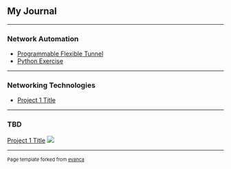 ## My Journal

---

### Network Automation

- [Programmable Flexible Tunnel](https://github.com/tripathivinay82/jnpr-flex-route/)
- [Python Exercise](https://github.com/tripathivinay82/MyPython/)

---

### Networking Technologies

- [Project 1 Title](http://example.com/)


---

### TBD

[Project 1 Title](/sample_page)
<img src="images/dummy_thumbnail.jpg?raw=true"/>


---
<p style="font-size:11px">Page template forked from <a href="https://github.com/evanca/quick-portfolio">evanca</a></p>
<!-- Remove above link if you don't want to attibute -->
